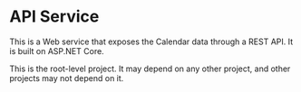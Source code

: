 # API Service

This is a Web service that exposes the Calendar data through a REST API.
It is built on ASP.NET Core.

This is the root-level project.
It may depend on any other project, and other projects may not depend on it.